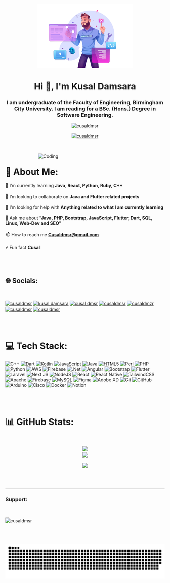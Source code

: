 <div align=center>
        <img src="file.png" alt="GitHub Octocat Drinking a Cup of Coffee" height="200">
    </div>

<h1 align="center">Hi 👋, I'm Kusal Damsara</h1>
<h3 align="center">I am undergraduate of the Faculty of Engineering, Birmingham City University. I am reading for a BSc. (Hons.) Degree in Software Engineering.</h3>


<p align="center"> <img src="https://komarev.com/ghpvc/?username=cusaldmsr&label=Profile%20views&color=0e75b6&style=flat" alt="cusaldmsr" /> </p>

<p align="center"> <a href="https://twitter.com/cusaldmsr" target="blank"><img src="https://img.shields.io/twitter/follow/cusaldmsr?logo=twitter&style=for-the-badge" alt="cusaldmsr" /></a> </p>


<br>
<br>

<img align="right" alt="Coding" width="400" src="Singing Contract.gif">





# 💫 About Me:
🌱 I’m currently learning **Java, React, Python, Ruby, C++**<br><br>👯 I’m looking to collaborate on **Java and Flutter related projects**<br><br>🤝 I’m looking for help with **Anything related to what I am currently learning**<br><br>💬 Ask me about **"Java, PHP, Bootstrap, JavaScript, Flutter, Dart, SQL, Linux, Web-Dev and SEO"**<br><br>📫 How to reach me **Cusaldmsr@gmail.com**<br><br>⚡ Fun fact **Cusal**

<br>
<br>

## 🌐 Socials:
<br>
<p align="left">
<a href="https://twitter.com/cusaldmsr" target="blank"><img align="center" src="https://raw.githubusercontent.com/rahuldkjain/github-profile-readme-generator/master/src/images/icons/Social/twitter.svg" alt="cusaldmsr" height="30" width="40" /></a>
<a href="https://linkedin.com/in/kusal damsara" target="blank"><img align="center" src="https://raw.githubusercontent.com/rahuldkjain/github-profile-readme-generator/master/src/images/icons/Social/linked-in-alt.svg" alt="kusal damsara" height="30" width="40" /></a>
<a href="https://stackoverflow.com/users/cusal dmsr" target="blank"><img align="center" src="https://raw.githubusercontent.com/rahuldkjain/github-profile-readme-generator/master/src/images/icons/Social/stack-overflow.svg" alt="cusal dmsr" height="30" width="40" /></a>
<a href="https://fb.com/cusaldmsr" target="blank"><img align="center" src="https://raw.githubusercontent.com/rahuldkjain/github-profile-readme-generator/master/src/images/icons/Social/facebook.svg" alt="cusaldmsr" height="30" width="40" /></a>
<a href="https://instagram.com/cusaldmzr" target="blank"><img align="center" src="https://raw.githubusercontent.com/rahuldkjain/github-profile-readme-generator/master/src/images/icons/Social/instagram.svg" alt="cusaldmzr" height="30" width="40" /></a>
<a href="https://www.youtube.com/c/cusaldmsr" target="blank"><img align="center" src="https://raw.githubusercontent.com/rahuldkjain/github-profile-readme-generator/master/src/images/icons/Social/youtube.svg" alt="cusaldmsr" height="30" width="40" /></a>
<a href="https://discord.gg/cusaldmsr" target="blank"><img align="center" src="https://raw.githubusercontent.com/rahuldkjain/github-profile-readme-generator/master/src/images/icons/Social/discord.svg" alt="cusaldmsr" height="30" width="40" /></a>
</p>
<br>
<br>



# 💻 Tech Stack:
![C++](https://img.shields.io/badge/c++-%2300599C.svg?style=for-the-badge&logo=c%2B%2B&logoColor=white) ![Dart](https://img.shields.io/badge/dart-%230175C2.svg?style=for-the-badge&logo=dart&logoColor=white) ![Kotlin](https://img.shields.io/badge/kotlin-%237F52FF.svg?style=for-the-badge&logo=kotlin&logoColor=white) ![JavaScript](https://img.shields.io/badge/javascript-%23323330.svg?style=for-the-badge&logo=javascript&logoColor=%23F7DF1E) ![Java](https://img.shields.io/badge/java-%23ED8B00.svg?style=for-the-badge&logo=openjdk&logoColor=white) ![HTML5](https://img.shields.io/badge/html5-%23E34F26.svg?style=for-the-badge&logo=html5&logoColor=white) ![Perl](https://img.shields.io/badge/perl-%2339457E.svg?style=for-the-badge&logo=perl&logoColor=white) ![PHP](https://img.shields.io/badge/php-%23777BB4.svg?style=for-the-badge&logo=php&logoColor=white) ![Python](https://img.shields.io/badge/python-3670A0?style=for-the-badge&logo=python&logoColor=ffdd54) ![AWS](https://img.shields.io/badge/AWS-%23FF9900.svg?style=for-the-badge&logo=amazon-aws&logoColor=white) ![Firebase](https://img.shields.io/badge/firebase-%23039BE5.svg?style=for-the-badge&logo=firebase) ![.Net](https://img.shields.io/badge/.NET-5C2D91?style=for-the-badge&logo=.net&logoColor=white) ![Angular](https://img.shields.io/badge/angular-%23DD0031.svg?style=for-the-badge&logo=angular&logoColor=white) ![Bootstrap](https://img.shields.io/badge/bootstrap-%238511FA.svg?style=for-the-badge&logo=bootstrap&logoColor=white) ![Flutter](https://img.shields.io/badge/Flutter-%2302569B.svg?style=for-the-badge&logo=Flutter&logoColor=white) ![Laravel](https://img.shields.io/badge/laravel-%23FF2D20.svg?style=for-the-badge&logo=laravel&logoColor=white) ![Next JS](https://img.shields.io/badge/Next-black?style=for-the-badge&logo=next.js&logoColor=white) ![NodeJS](https://img.shields.io/badge/node.js-6DA55F?style=for-the-badge&logo=node.js&logoColor=white) ![React](https://img.shields.io/badge/react-%2320232a.svg?style=for-the-badge&logo=react&logoColor=%2361DAFB) ![React Native](https://img.shields.io/badge/react_native-%2320232a.svg?style=for-the-badge&logo=react&logoColor=%2361DAFB) ![TailwindCSS](https://img.shields.io/badge/tailwindcss-%2338B2AC.svg?style=for-the-badge&logo=tailwind-css&logoColor=white) ![Apache](https://img.shields.io/badge/apache-%23D42029.svg?style=for-the-badge&logo=apache&logoColor=white) ![Firebase](https://img.shields.io/badge/firebase-a08021?style=for-the-badge&logo=firebase&logoColor=ffcd34) ![MySQL](https://img.shields.io/badge/mysql-4479A1.svg?style=for-the-badge&logo=mysql&logoColor=white) ![Figma](https://img.shields.io/badge/figma-%23F24E1E.svg?style=for-the-badge&logo=figma&logoColor=white) ![Adobe XD](https://img.shields.io/badge/Adobe%20XD-470137?style=for-the-badge&logo=Adobe%20XD&logoColor=#FF61F6) ![Git](https://img.shields.io/badge/git-%23F05033.svg?style=for-the-badge&logo=git&logoColor=white) ![GitHub](https://img.shields.io/badge/github-%23121011.svg?style=for-the-badge&logo=github&logoColor=white) ![Arduino](https://img.shields.io/badge/-Arduino-00979D?style=for-the-badge&logo=Arduino&logoColor=white) ![Cisco](https://img.shields.io/badge/cisco-%23049fd9.svg?style=for-the-badge&logo=cisco&logoColor=black) ![Docker](https://img.shields.io/badge/docker-%230db7ed.svg?style=for-the-badge&logo=docker&logoColor=white) ![Notion](https://img.shields.io/badge/Notion-%23000000.svg?style=for-the-badge&logo=notion&logoColor=white)

<br>
<br>

# 📊 GitHub Stats:
<br>

<div align="center">

![](https://github-readme-stats.vercel.app/api?username=cusaldmsr&theme=dark&hide_border=true&include_all_commits=false&count_private=true)<br/>
![](https://github-readme-streak-stats.herokuapp.com/?user=cusaldmsr&theme=dark&hide_border=true)<br/>

![](https://github-contributor-stats.vercel.app/api?username=cusaldmsr&limit=5&theme=dark&combine_all_yearly_contributions=true)
</div>
<br>
<br>

---
<h3 align="left">Support:</h3>
<br>

<p><a href="https://www.buymeacoffee.com/cusaldmsr"> <img align="left" src="https://cdn.buymeacoffee.com/buttons/v2/default-yellow.png" height="50" width="210" alt="cusaldmsr" /></a></p><br><br>

<br>

<br>
<p align="center">
  <img  src="https://raw.githubusercontent.com/Elanza-48/Elanza-48/main/resources/img/github-contribution-grid-snake.svg"
    alt="example" />
</p>

  

